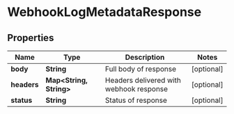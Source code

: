

# WebhookLogMetadataResponse

## Properties

Name | Type | Description | Notes
------------ | ------------- | ------------- | -------------
**body** | **String** | Full body of response |  [optional]
**headers** | **Map&lt;String, String&gt;** | Headers delivered with webhook response |  [optional]
**status** | **String** | Status of response |  [optional]



